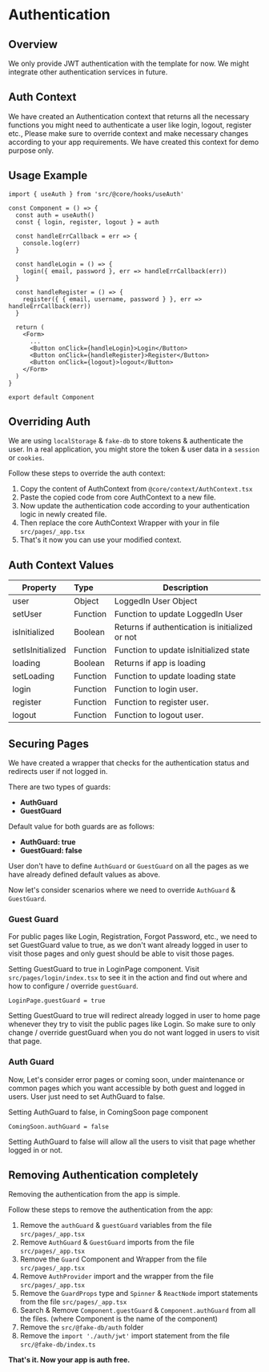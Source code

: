 # Authentication

## Overview

We only provide JWT authentication with the template for now. We might integrate other authentication services in future.

## Auth Context

We have created an Authentication context that returns all the necessary functions you might need to authenticate a user like login, logout, register etc., Please make sure to override context and make necessary changes according to your app requirements. We have created this context for demo purpose only.

## Usage Example

```tsx
import { useAuth } from 'src/@core/hooks/useAuth'

const Component = () => {
  const auth = useAuth()
  const { login, register, logout } = auth

  const handleErrCallback = err => {
    console.log(err)
  }

  const handleLogin = () => {
    login({ email, password }, err => handleErrCallback(err))
  }

  const handleRegister = () => {
    register({ { email, username, password } }, err => handleErrCallback(err))
  }

  return (
    <Form>
      ...
      <Button onClick={handleLogin}>Login</Button>
      <Button onClick={handleRegister}>Register</Button>
      <Button onClick={logout}>logout</Button>
    </Form>
  )
}

export default Component
```

## Overriding Auth

We are using `localStorage` & `fake-db` to store tokens & authenticate the user.
In a real application, you might store the token & user data in a `session` or `cookies`.

Follow these steps to override the auth context:

1. Copy the content of AuthContext from `@core/context/AuthContext.tsx`
2. Paste the copied code from core AuthContext to a new file.
3. Now update the authentication code according to your authentication logic in newly created file.
4. Then replace the core AuthContext Wrapper with your in file `src/pages/_app.tsx`
5. That's it now you can use your modified context.

## Auth Context Values

| Property         | Type     | Description                                     |
| ---------------- | :------- | ----------------------------------------------- |
| user             | Object   | LoggedIn User Object                            |
| setUser          | Function | Function to update LoggedIn User                |
| isInitialized    | Boolean  | Returns if authentication is initialized or not |
| setIsInitialized | Function | Function to update isInitialized state          |
| loading          | Boolean  | Returns if app is loading                       |
| setLoading       | Function | Function to update loading state                |
| login            | Function | Function to login user.                         |
| register         | Function | Function to register user.                      |
| logout           | Function | Function to logout user.                        |

## Securing Pages

We have created a wrapper that checks for the authentication status and redirects user if not logged in.

There are two types of guards:

- **AuthGuard**
- **GuestGuard**

Default value for both guards are as follows:

- **AuthGuard: true**
- **GuestGuard: false**

User don't have to define `AuthGuard` or `GuestGuard` on all the pages as we have already defined default values as above.

Now let's consider scenarios where we need to override `AuthGuard` & `GuestGuard`.

### Guest Guard

For public pages like Login, Registration, Forgot Password, etc., we need to set GuestGuard value to true, as we don't want already logged in user to visit those pages and only guest should be able to visit those pages.

Setting GuestGuard to true in LoginPage component. Visit `src/pages/login/index.tsx` to see it in the action and find out where and how to configure / override `guestGuard`.

```tsx
LoginPage.guestGuard = true
```

Setting GuestGuard to true will redirect already logged in user to home page whenever they try to visit the public pages like Login. So make sure to only change / override guestGuard when you do not want logged in users to visit that page.

### Auth Guard

Now, Let's consider error pages or coming soon, under maintenance or common pages which you want accessible by both guest and logged in users. User just need to set AuthGuard to false.

Setting AuthGuard to false, in ComingSoon page component

```tsx
ComingSoon.authGuard = false
```

Setting AuthGuard to false will allow all the users to visit that page whether logged in or not.

## Removing Authentication completely

Removing the authentication from the app is simple.

Follow these steps to remove the authentication from the app:

1. Remove the `authGuard` & `guestGuard` variables from the file `src/pages/_app.tsx`
2. Remove `AuthGuard` & `GuestGuard` imports from the file `src/pages/_app.tsx`
3. Remove the `Guard` Component and Wrapper from the file `src/pages/_app.tsx`
4. Remove `AuthProvider` import and the wrapper from the file `src/pages/_app.tsx`
5. Remove the `GuardProps` type and `Spinner` & `ReactNode` import statements from the file `src/pages/_app.tsx`
6. Search & Remove `Component.guestGuard` & `Component.authGuard` from all the files. (where Component is the name of the component)
7. Remove the `src/@fake-db/auth` folder
8. Remove the `import './auth/jwt'` import statement from the file `src/@fake-db/index.ts`

**That's it. Now your app is auth free.**
